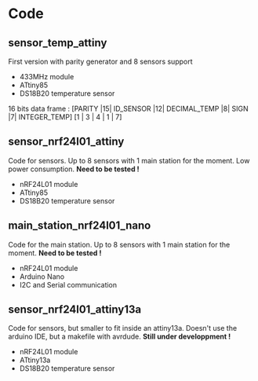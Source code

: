 # Code

## sensor_temp_attiny

First version with parity generator and 8 sensors support

* 433MHz module
* ATtiny85 
* DS18B20 temperature sensor

16 bits data frame : 
[PARITY |15| ID_SENSOR |12| DECIMAL_TEMP |8| SIGN |7| INTEGER_TEMP]
[1 | 3 | 4 | 1 | 7]

## sensor_nrf24l01_attiny

Code for sensors. Up to 8 sensors with 1 main station for the moment. Low power consumption. **Need to be tested !**

* nRF24L01 module
* ATtiny85
* DS18B20 temperature sensor

## main_station_nrf24l01_nano

Code for the main station. Up to 8 sensors with 1 main station for the moment. **Need to be tested !**

* nRF24L01 module
* Arduino Nano
* I2C and Serial communication

## sensor_nrf24l01_attiny13a

Code for sensors, but smaller to fit inside an attiny13a.
Doesn't use the arduino IDE, but a makefile with avrdude.
**Still under developpment !**

* nRF24L01 module
* ATtiny13a
* DS18B20 temperature sensor
